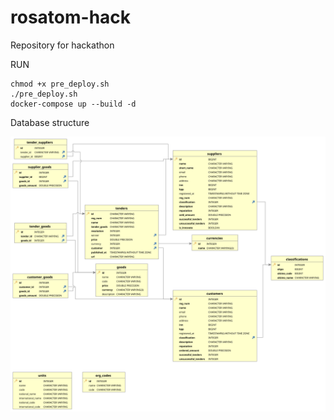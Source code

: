 # rosatom-hack
Repository for hackathon

RUN

```shell
chmod +x pre_deploy.sh
./pre_deploy.sh
docker-compose up --build -d
```

Database structure

![](./docs/rosatom.svg)